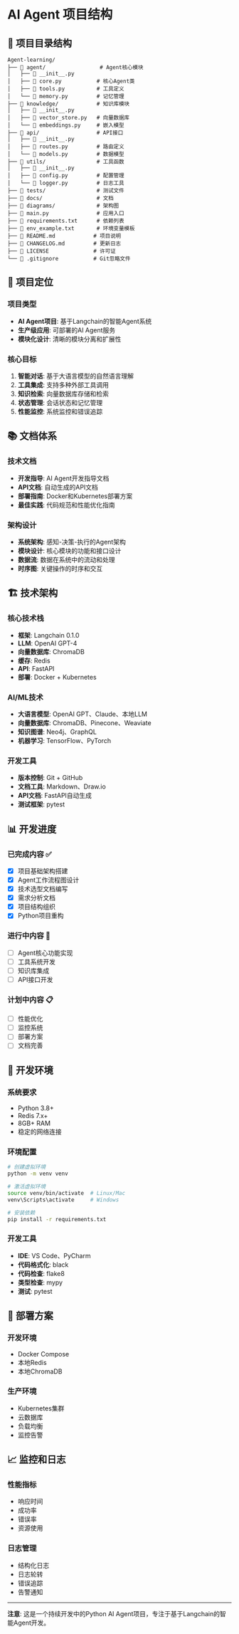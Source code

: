 # AI Agent 项目结构

## 📁 项目目录结构

```
Agent-learning/
├── 📁 agent/                 # Agent核心模块
│   ├── 📄 __init__.py
│   ├── 📄 core.py           # 核心Agent类
│   ├── 📄 tools.py          # 工具定义
│   └── 📄 memory.py         # 记忆管理
├── 📁 knowledge/            # 知识库模块
│   ├── 📄 __init__.py
│   ├── 📄 vector_store.py   # 向量数据库
│   └── 📄 embeddings.py     # 嵌入模型
├── 📁 api/                  # API接口
│   ├── 📄 __init__.py
│   ├── 📄 routes.py         # 路由定义
│   └── 📄 models.py         # 数据模型
├── 📁 utils/                # 工具函数
│   ├── 📄 __init__.py
│   ├── 📄 config.py         # 配置管理
│   └── 📄 logger.py         # 日志工具
├── 📁 tests/                # 测试文件
├── 📁 docs/                 # 文档
├── 📁 diagrams/             # 架构图
├── 📄 main.py               # 应用入口
├── 📄 requirements.txt      # 依赖列表
├── 📄 env_example.txt       # 环境变量模板
├── 📄 README.md            # 项目说明
├── 📄 CHANGELOG.md         # 更新日志
├── 📄 LICENSE              # 许可证
└── 📄 .gitignore           # Git忽略文件
```

## 🎯 项目定位

### 项目类型
- **AI Agent项目**: 基于Langchain的智能Agent系统
- **生产级应用**: 可部署的AI Agent服务
- **模块化设计**: 清晰的模块分离和扩展性

### 核心目标
1. **智能对话**: 基于大语言模型的自然语言理解
2. **工具集成**: 支持多种外部工具调用
3. **知识检索**: 向量数据库存储和检索
4. **状态管理**: 会话状态和记忆管理
5. **性能监控**: 系统监控和错误追踪

## 📚 文档体系

### 技术文档
- **开发指导**: AI Agent开发指导文档
- **API文档**: 自动生成的API文档
- **部署指南**: Docker和Kubernetes部署方案
- **最佳实践**: 代码规范和性能优化指南

### 架构设计
- **系统架构**: 感知-决策-执行的Agent架构
- **模块设计**: 核心模块的功能和接口设计
- **数据流**: 数据在系统中的流动和处理
- **时序图**: 关键操作的时序和交互

## 🏗️ 技术架构

### 核心技术栈
- **框架**: Langchain 0.1.0
- **LLM**: OpenAI GPT-4
- **向量数据库**: ChromaDB
- **缓存**: Redis
- **API**: FastAPI
- **部署**: Docker + Kubernetes

### AI/ML技术
- **大语言模型**: OpenAI GPT、Claude、本地LLM
- **向量数据库**: ChromaDB、Pinecone、Weaviate
- **知识图谱**: Neo4j、GraphQL
- **机器学习**: TensorFlow、PyTorch

### 开发工具
- **版本控制**: Git + GitHub
- **文档工具**: Markdown、Draw.io
- **API文档**: FastAPI自动生成
- **测试框架**: pytest

## 📊 开发进度

### 已完成内容 ✅
- [x] 项目基础架构搭建
- [x] Agent工作流程图设计
- [x] 技术选型文档编写
- [x] 需求分析文档
- [x] 项目结构组织
- [x] Python项目重构

### 进行中内容 🔄
- [ ] Agent核心功能实现
- [ ] 工具系统开发
- [ ] 知识库集成
- [ ] API接口开发

### 计划中内容 📋
- [ ] 性能优化
- [ ] 监控系统
- [ ] 部署方案
- [ ] 文档完善

## 🔧 开发环境

### 系统要求
- Python 3.8+
- Redis 7.x+
- 8GB+ RAM
- 稳定的网络连接

### 环境配置
```bash
# 创建虚拟环境
python -m venv venv

# 激活虚拟环境
source venv/bin/activate  # Linux/Mac
venv\Scripts\activate     # Windows

# 安装依赖
pip install -r requirements.txt
```

### 开发工具
- **IDE**: VS Code、PyCharm
- **代码格式化**: black
- **代码检查**: flake8
- **类型检查**: mypy
- **测试**: pytest

## 🚀 部署方案

### 开发环境
- Docker Compose
- 本地Redis
- 本地ChromaDB

### 生产环境
- Kubernetes集群
- 云数据库
- 负载均衡
- 监控告警

## 📈 监控和日志

### 性能指标
- 响应时间
- 成功率
- 错误率
- 资源使用

### 日志管理
- 结构化日志
- 日志轮转
- 错误追踪
- 告警通知

---

**注意**: 这是一个持续开发中的Python AI Agent项目，专注于基于Langchain的智能Agent开发。